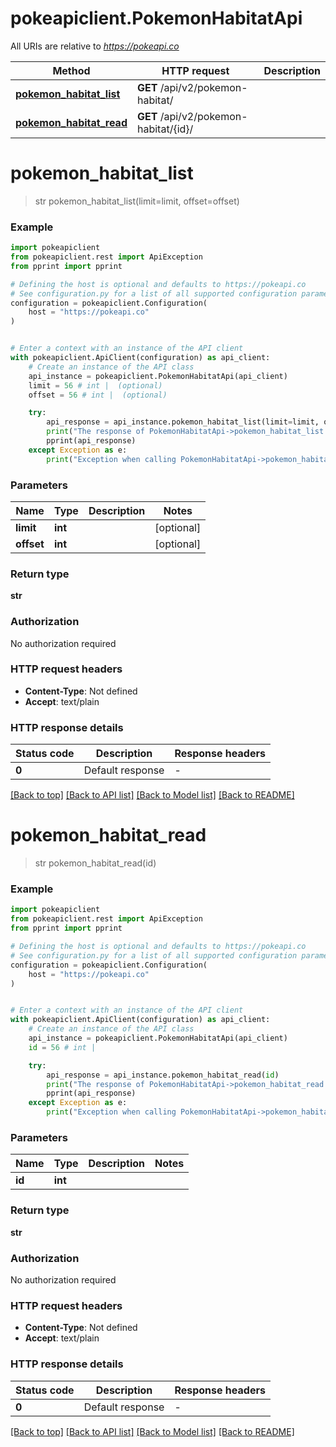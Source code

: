 # pokeapiclient.PokemonHabitatApi

All URIs are relative to *https://pokeapi.co*

Method | HTTP request | Description
------------- | ------------- | -------------
[**pokemon_habitat_list**](PokemonHabitatApi.md#pokemon_habitat_list) | **GET** /api/v2/pokemon-habitat/ | 
[**pokemon_habitat_read**](PokemonHabitatApi.md#pokemon_habitat_read) | **GET** /api/v2/pokemon-habitat/{id}/ | 


# **pokemon_habitat_list**
> str pokemon_habitat_list(limit=limit, offset=offset)

### Example


```python
import pokeapiclient
from pokeapiclient.rest import ApiException
from pprint import pprint

# Defining the host is optional and defaults to https://pokeapi.co
# See configuration.py for a list of all supported configuration parameters.
configuration = pokeapiclient.Configuration(
    host = "https://pokeapi.co"
)


# Enter a context with an instance of the API client
with pokeapiclient.ApiClient(configuration) as api_client:
    # Create an instance of the API class
    api_instance = pokeapiclient.PokemonHabitatApi(api_client)
    limit = 56 # int |  (optional)
    offset = 56 # int |  (optional)

    try:
        api_response = api_instance.pokemon_habitat_list(limit=limit, offset=offset)
        print("The response of PokemonHabitatApi->pokemon_habitat_list:\n")
        pprint(api_response)
    except Exception as e:
        print("Exception when calling PokemonHabitatApi->pokemon_habitat_list: %s\n" % e)
```



### Parameters


Name | Type | Description  | Notes
------------- | ------------- | ------------- | -------------
 **limit** | **int**|  | [optional] 
 **offset** | **int**|  | [optional] 

### Return type

**str**

### Authorization

No authorization required

### HTTP request headers

 - **Content-Type**: Not defined
 - **Accept**: text/plain

### HTTP response details

| Status code | Description | Response headers |
|-------------|-------------|------------------|
**0** | Default response |  -  |

[[Back to top]](#) [[Back to API list]](../README.md#documentation-for-api-endpoints) [[Back to Model list]](../README.md#documentation-for-models) [[Back to README]](../README.md)

# **pokemon_habitat_read**
> str pokemon_habitat_read(id)

### Example


```python
import pokeapiclient
from pokeapiclient.rest import ApiException
from pprint import pprint

# Defining the host is optional and defaults to https://pokeapi.co
# See configuration.py for a list of all supported configuration parameters.
configuration = pokeapiclient.Configuration(
    host = "https://pokeapi.co"
)


# Enter a context with an instance of the API client
with pokeapiclient.ApiClient(configuration) as api_client:
    # Create an instance of the API class
    api_instance = pokeapiclient.PokemonHabitatApi(api_client)
    id = 56 # int | 

    try:
        api_response = api_instance.pokemon_habitat_read(id)
        print("The response of PokemonHabitatApi->pokemon_habitat_read:\n")
        pprint(api_response)
    except Exception as e:
        print("Exception when calling PokemonHabitatApi->pokemon_habitat_read: %s\n" % e)
```



### Parameters


Name | Type | Description  | Notes
------------- | ------------- | ------------- | -------------
 **id** | **int**|  | 

### Return type

**str**

### Authorization

No authorization required

### HTTP request headers

 - **Content-Type**: Not defined
 - **Accept**: text/plain

### HTTP response details

| Status code | Description | Response headers |
|-------------|-------------|------------------|
**0** | Default response |  -  |

[[Back to top]](#) [[Back to API list]](../README.md#documentation-for-api-endpoints) [[Back to Model list]](../README.md#documentation-for-models) [[Back to README]](../README.md)

